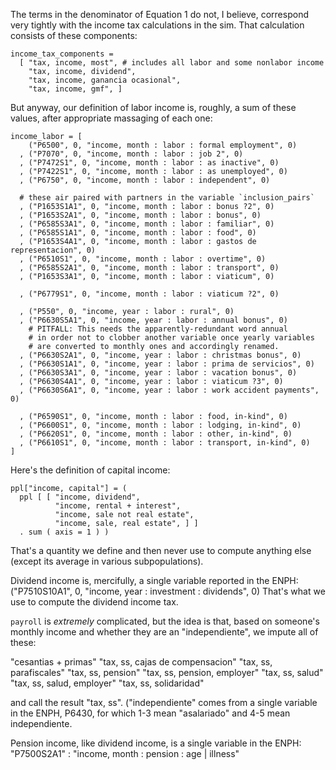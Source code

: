 The terms in the denominator of Equation 1 do not, I believe, correspond very tightly with the income tax calculations in the sim. That calculation consists of these components:

    income_tax_components =
      [ "tax, income, most", # includes all labor and some nonlabor income
        "tax, income, dividend",
        "tax, income, ganancia ocasional",
        "tax, income, gmf", ]

But anyway, our definition of labor income is, roughly, a sum of these values, after appropriate massaging of each one:

    income_labor = [
        ("P6500", 0, "income, month : labor : formal employment", 0)
      , ("P7070", 0, "income, month : labor : job 2", 0)
      , ("P7472S1", 0, "income, month : labor : as inactive", 0)
      , ("P7422S1", 0, "income, month : labor : as unemployed", 0)
      , ("P6750", 0, "income, month : labor : independent", 0)

      # these air paired with partners in the variable `inclusion_pairs`
      , ("P1653S1A1", 0, "income, month : labor : bonus ?2", 0)
      , ("P1653S2A1", 0, "income, month : labor : bonus", 0)
      , ("P6585S3A1", 0, "income, month : labor : familiar", 0)
      , ("P6585S1A1", 0, "income, month : labor : food", 0)
      , ("P1653S4A1", 0, "income, month : labor : gastos de representacion", 0)
      , ("P6510S1", 0, "income, month : labor : overtime", 0)
      , ("P6585S2A1", 0, "income, month : labor : transport", 0)
      , ("P1653S3A1", 0, "income, month : labor : viaticum", 0)

      , ("P6779S1", 0, "income, month : labor : viaticum ?2", 0)

      , ("P550", 0, "income, year : labor : rural", 0)
      , ("P6630S5A1", 0, "income, year : labor : annual bonus", 0)
        # PITFALL: This needs the apparently-redundant word annual
        # in order not to clobber another variable once yearly variables
        # are converted to monthly ones and accordingly renamed.
      , ("P6630S2A1", 0, "income, year : labor : christmas bonus", 0)
      , ("P6630S1A1", 0, "income, year : labor : prima de servicios", 0)
      , ("P6630S3A1", 0, "income, year : labor : vacation bonus", 0)
      , ("P6630S4A1", 0, "income, year : labor : viaticum ?3", 0)
      , ("P6630S6A1", 0, "income, year : labor : work accident payments", 0)

      , ("P6590S1", 0, "income, month : labor : food, in-kind", 0)
      , ("P6600S1", 0, "income, month : labor : lodging, in-kind", 0)
      , ("P6620S1", 0, "income, month : labor : other, in-kind", 0)
      , ("P6610S1", 0, "income, month : labor : transport, in-kind", 0)
    ]

Here's the definition of capital income:

    ppl["income, capital"] = (
      ppl [ [ "income, dividend",
              "income, rental + interest",
              "income, sale not real estate",
              "income, sale, real estate", ] ]
      . sum ( axis = 1 ) )

That's a quantity we define and then never use to compute anything else (except its average in various subpopulations).

Dividend income is, mercifully, a single variable reported in the ENPH:
("P7510S10A1", 0, "income, year : investment : dividends", 0)
That's what we use to compute the dividend income tax.

`payroll` is *extremely* complicated, but the idea is that, based on someone's monthly income and whether they are an "independiente", we impute all of these:

  "cesantias + primas"
  "tax, ss, cajas de compensacion"
  "tax, ss, parafiscales"
  "tax, ss, pension"
  "tax, ss, pension, employer"
  "tax, ss, salud"
  "tax, ss, salud, employer"
  "tax, ss, solidaridad"

and call the result "tax, ss". ("independiente" comes from a single variable in the ENPH, P6430, for which 1-3 mean "asalariado" and 4-5 mean independiente.

Pension income, like dividend income, is a single variable in the ENPH:
"P7500S2A1" : "income, month : pension : age | illness"

